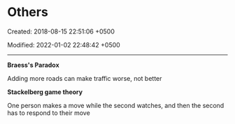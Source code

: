 # Others

Created: 2018-08-15 22:51:06 +0500

Modified: 2022-01-02 22:48:42 +0500

---

**Braess's Paradox**

Adding more roads can make traffic worse, not better



**Stackelberg game theory**

One person makes a move while the second watches, and then the second has to respond to their move
